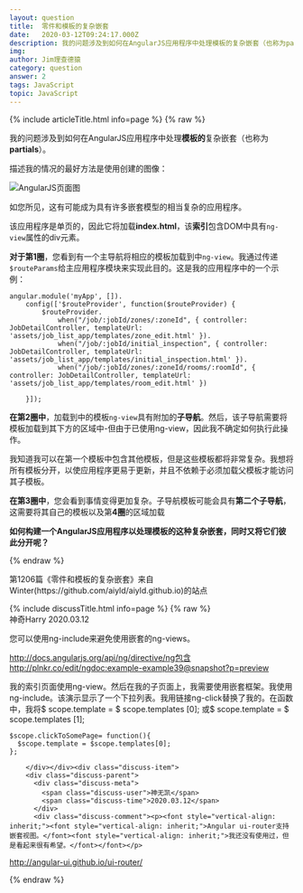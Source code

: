 ```yaml
---
layout: question
title:  零件和模板的复杂嵌套
date:   2020-03-12T09:24:17.000Z
description: 我的问题涉及到如何在AngularJS应用程序中处理模板的复杂嵌套（也称为partials）。描述我的情况的最好方法是使用创建的图像：如您所见...
img: 
author: Jim理查德猿
category: question
answer: 2
tags: JavaScript
topic: JavaScript
---
```

<div class="article-root">
  <div class="article">
    {% include articleTitle.html info=page %}
    {% raw %}
    <div class="article-content"><p><font style="vertical-align: inherit;"><font style="vertical-align: inherit;">我的问题涉及到如何</font><font style="vertical-align: inherit;">在AngularJS应用程序中</font><font style="vertical-align: inherit;">处理</font></font><strong><font style="vertical-align: inherit;"><font style="vertical-align: inherit;">模板的</font></font></strong><font style="vertical-align: inherit;"><font style="vertical-align: inherit;">复杂嵌套</font><font style="vertical-align: inherit;">（也称为</font></font><strong><font style="vertical-align: inherit;"><font style="vertical-align: inherit;">partials</font></font></strong><font style="vertical-align: inherit;"><font style="vertical-align: inherit;">）。</font></font></p>

<p><font style="vertical-align: inherit;"><font style="vertical-align: inherit;">描述我的情况的最好方法是使用创建的图像：</font></font></p>

<p><img src="https://www.samyoc.com//uploads/users/12974/images/thumbnails/1584005056823.png" data-src="https://www.samyoc.com//uploads/users/12974/images/1584005056823.png" alt="AngularJS页面图"></p>

<p><font style="vertical-align: inherit;"><font style="vertical-align: inherit;">如您所见，这有可能成为具有许多嵌套模型的相当复杂的应用程序。</font></font></p>

<p><font style="vertical-align: inherit;"><font style="vertical-align: inherit;">该应用程序是单页的，因此它将加载</font></font><strong><font style="vertical-align: inherit;"><font style="vertical-align: inherit;">index.html</font></font></strong><font style="vertical-align: inherit;"><font style="vertical-align: inherit;">，</font><font style="vertical-align: inherit;">该</font><strong><font style="vertical-align: inherit;">索引</font></strong><font style="vertical-align: inherit;">包含DOM中具有</font></font><code>ng-view</code><font style="vertical-align: inherit;"><font style="vertical-align: inherit;">属性</font><font style="vertical-align: inherit;">的div元素</font><font style="vertical-align: inherit;">。</font></font></p>

<p><strong><font style="vertical-align: inherit;"><font style="vertical-align: inherit;">对于第1圈</font></font></strong><font style="vertical-align: inherit;"><font style="vertical-align: inherit;">，您看到有一个主导航将相应的模板加载到中</font></font><code>ng-view</code><font style="vertical-align: inherit;"><font style="vertical-align: inherit;">。</font><font style="vertical-align: inherit;">我通过传递</font></font><code>$routeParams</code><font style="vertical-align: inherit;"><font style="vertical-align: inherit;">给主应用程序模块来实现此目的。</font><font style="vertical-align: inherit;">这是我的应用程序中的一个示例：</font></font></p>

<pre><code>angular.module('myApp', []).<font></font>
    config(['$routeProvider', function($routeProvider) {<font></font>
        $routeProvider.                     <font></font>
            when("/job/:jobId/zones/:zoneId", { controller: JobDetailController, templateUrl: 'assets/job_list_app/templates/zone_edit.html' }).<font></font>
            when("/job/:jobId/initial_inspection", { controller: JobDetailController, templateUrl: 'assets/job_list_app/templates/initial_inspection.html' }).<font></font>
            when("/job/:jobId/zones/:zoneId/rooms/:roomId", { controller: JobDetailController, templateUrl: 'assets/job_list_app/templates/room_edit.html' })       <font></font>
<font></font>
    }]);<font></font>
</code></pre>

<p><strong><font style="vertical-align: inherit;"><font style="vertical-align: inherit;">在第2圈中</font></font></strong><font style="vertical-align: inherit;"><font style="vertical-align: inherit;">，加载到中的模板</font></font><code>ng-view</code><font style="vertical-align: inherit;"><font style="vertical-align: inherit;">具有附加的</font></font><strong><font style="vertical-align: inherit;"><font style="vertical-align: inherit;">子导航</font></font></strong><font style="vertical-align: inherit;"><font style="vertical-align: inherit;">。</font><font style="vertical-align: inherit;">然后，该子导航需要将模板加载到其下方的区域中-但由于已使用ng-view，因此我不确定如何执行此操作。</font></font></p>

<p><font style="vertical-align: inherit;"><font style="vertical-align: inherit;">我知道我可以在第一个模板中包含其他模板，但是这些模板都将非常复杂。</font><font style="vertical-align: inherit;">我想将所有模板分开，以使应用程序更易于更新，并且不依赖于必须加载父模板才能访问其子模板。</font></font></p>

<p><strong><font style="vertical-align: inherit;"><font style="vertical-align: inherit;">在第3圈中</font></font></strong><font style="vertical-align: inherit;"><font style="vertical-align: inherit;">，您会看到事情变得更加复杂。</font><font style="vertical-align: inherit;">子导航模板可能会具有</font></font><strong><font style="vertical-align: inherit;"><font style="vertical-align: inherit;">第二个子导航</font></font></strong><font style="vertical-align: inherit;"><font style="vertical-align: inherit;">，这需要将其自己的模板以及第</font><strong><font style="vertical-align: inherit;">4圈</font></strong><font style="vertical-align: inherit;">的区域加载</font></font><strong><font style="vertical-align: inherit;"></font></strong></p>

<p><strong><font style="vertical-align: inherit;"><font style="vertical-align: inherit;">如何构建一个AngularJS应用程序以处理模板的这种复杂嵌套，同时又将它们彼此分开呢？</font></font></strong></p></div>
    {% endraw %}
  </div>
  <p class="winter_mark">第1206篇《零件和模板的复杂嵌套》来自Winter(https://github.com/aiyld/aiyld.github.io)的站点</p>
  <div class="discuss-wrapper">
    {% include discussTitle.html info=page %}
    {% raw %}
    <div class="discuss-item">
        <div class="discuss-parent">
          <div class="discuss-meta">
            <span class="discuss-user">神奇Harry</span>
            <span class="discuss-time">2020.03.12</span>
          </div>
          <div class="discuss-comment"><p><font style="vertical-align: inherit;"><font style="vertical-align: inherit;">您可以使用ng-include来避免使用嵌套的ng-views。</font></font></p>

<p><a href="http://docs.angularjs.org/api/ng/directive/ngInclude" rel="nofollow"><font style="vertical-align: inherit;"><font style="vertical-align: inherit;">http://docs.angularjs.org/api/ng/directive/ng包含</font></font></a><br>
<a href="http://plnkr.co/edit/ngdoc:example-example39@snapshot?p=preview" rel="nofollow"><font style="vertical-align: inherit;"><font style="vertical-align: inherit;">http://plnkr.co/edit/ngdoc:example-example39@snapshot?p=preview</font></font></a></p>

<p><font style="vertical-align: inherit;"><font style="vertical-align: inherit;">我的索引页面使用ng-view。</font><font style="vertical-align: inherit;">然后在我的子页面上，我需要使用嵌套框架。</font><font style="vertical-align: inherit;">我使用ng-include。</font><font style="vertical-align: inherit;">该演示显示了一个下拉列表。</font><font style="vertical-align: inherit;">我用链接ng-click替换了我的。</font><font style="vertical-align: inherit;">在函数中，我将$ scope.template = $ scope.templates [0]; </font><font style="vertical-align: inherit;">或$ scope.template = $ scope.templates [1];</font></font></p>

<pre><code>$scope.clickToSomePage= function(){<font></font>
  $scope.template = $scope.templates[0];<font></font>
};<font></font>
</code></pre></div>
        </div></div><div class="discuss-item">
        <div class="discuss-parent">
          <div class="discuss-meta">
            <span class="discuss-user">神无凯</span>
            <span class="discuss-time">2020.03.12</span>
          </div>
          <div class="discuss-comment"><p><font style="vertical-align: inherit;"><font style="vertical-align: inherit;">Angular ui-router支持嵌套视图。</font><font style="vertical-align: inherit;">我还没有使用过，但是看起来很有希望。</font></font></p>

<p><a href="http://angular-ui.github.io/ui-router/" rel="nofollow"><font style="vertical-align: inherit;"><font style="vertical-align: inherit;">http://angular-ui.github.io/ui-router/</font></font></a></p></div>
        </div></div>
    {% endraw %}
  </div>
<div>
